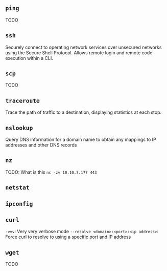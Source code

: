 
## `ping`

TODO
## `ssh`

Securely connect to operating network services over unsecured networks using the Secure Shell Protocol. Allows remote login and remote code execution within a CLI.
## `scp`

TODO
## `traceroute`

Trace the path of traffic to a destination, displaying statistics at each stop.
## `nslookup`

Query DNS information for a domain name to obtain any mappings to IP addresses and other DNS records

## `nz`

TODO: What is this
`nc -zv 10.10.7.177 443`

## `netstat`


## `ipconfig`

##
## `curl`

`-vvv`: Very very verbose mode
`--resolve <domain>:<port>:<ip address>`: Force curl to resolve to using a specific port and IP address

## `wget`

TODO